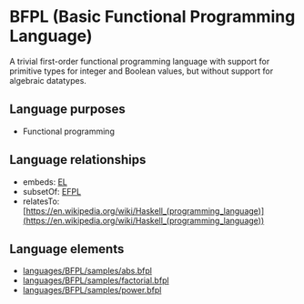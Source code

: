 # BFPL (Basic Functional Programming Language)
A trivial first-order functional programming language with support for primitive types for integer and Boolean values, but without support for algebraic datatypes.
## Language purposes
* Functional programming

## Language relationships
* embeds: [EL](http://softlang.github.io/yas/languages/el.html)
* subsetOf: [EFPL](http://softlang.github.io/yas/languages/efpl.html)
* relatesTo: [https://en.wikipedia.org/wiki/Haskell_(programming_language)](https://en.wikipedia.org/wiki/Haskell_(programming_language))

## Language elements
* [languages/BFPL/samples/abs.bfpl](../../languages/BFPL/samples/abs.bfpl)
* [languages/BFPL/samples/factorial.bfpl](../../languages/BFPL/samples/factorial.bfpl)
* [languages/BFPL/samples/power.bfpl](../../languages/BFPL/samples/power.bfpl)
